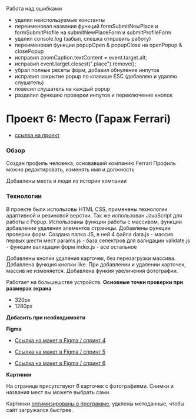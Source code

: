 Работа над ошибками
* удалил неиспользуемые константы
* переименовал названия функций formSubmitNewPlace и formSubmitProfile на submitNewPlaceForm и submitProfileForm
* удалил console.log (забыл, спешка отправить работу)
* переименовал функции popupOpen & popupClose на openPopup & closePopup
* исправил zoomCaption.textContent = event.target.alt;
* исправил event.target.closest(".place").remove();
* убрал полные ресеты форм, добавил обнуление инпутов
* исправил закрытие popup по клавише ESC (добавляю и удаляю слушатель)
* повесил слушатель на каждый popup
* разделил функцию проверки инпутов и переключение кнопок


# Проект 6: Место (Гараж Ferrari)

* [ссылка на проект](https://pavel-khokhlov.github.io/mesto/)

### Обзор
Создан профиль человека, основавший компанию Ferrari
Профиль можно редактировать, изменять имя и должность

Добавлены места и люди из истории компании

### Технологии
В проекте были использовы HTML CSS, применены технологии адаптивной и резиновой верстки. Так же использован JavaScript для работы с Popup. Использоаны функции работы с массивом, функции добавление удаления элементов страницы. Добавлены функции проверки форм.
Создана папка JS, в ней 4 файла
data.js - массив первых шести мест
params.js - база селектров для валидации
validate.js - функции валидации форм
index.js - все остальное

Добавлены кнопки удаления карточек, без перезагрузки массива.
Добавлена функция кнопки like.
При добавлении и удалении карточек, массив не изменяется.
Добавлена функия увеличения фотографии.



Работает на большешстве устройств.
**Основные точки проверки при размерах экрана**
* 320px 
* 1280px

**Добавить при необходимости**


**Figma**

* [Ссылка на макет в Figma / спринт 4](https://www.figma.com/file/StZjf8HnoeLdiXS7dYrLAh/JavaScript.-Sprint-4)

* [Ссылка на макет в Figma / спринт 5](https://www.figma.com/file/nlYpT4VhFiwimn2YlncrcF/JavaScript.-Sprint-5?node-id=0%3A1)

* [Ссылка на макет в Figma / спринт 6](https://www.figma.com/file/XNaGNEZD5NEjeyJzAT4gMb/JavaScript.-Sprint-6?node-id=0%3A1)


**Картинки**

На странице присутствуют 6 карточек с фотографиями. Снимки и названия мест вы можете выбрать сами.

Картинки [оптимизированы в программе](XnViewer), удклены методанные, чтобы сайт загружался быстрее.
